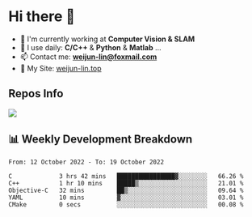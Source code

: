 # Hi there 👋

<!--
**Weijun-Lin/Weijun-Lin** is a ✨ _special_ ✨ repository because its `README.md` (this file) appears on your GitHub profile.

Here are some ideas to get you started:

- 🔭 I’m currently working on ...
- 🌱 I’m currently learning ...
- 👯 I’m looking to collaborate on ...
- 🤔 I’m looking for help with ...
- 💬 Ask me about ...
- 📫 How to reach me: ...
- 😄 Pronouns: ...
- ⚡ Fun fact: ...
-->

- 🏢 I'm currently working at **Computer Vision & SLAM**
- 🚀 I use daily: **C/C++** & **Python** & **Matlab** ...
- 📫 Contact me: **weijun-lin@foxmail.com**
- 🔗 My Site: [weijun-lin.top](https://weijun-lin.top/p)

  

## Repos Info
![](https://github-readme-stats.vercel.app/api?username=Weijun-Lin&theme=cobalt)

## 📊 Weekly Development Breakdown

<!--START_SECTION:waka-->

```text
From: 12 October 2022 - To: 19 October 2022

C             3 hrs 42 mins   ████████████████▓░░░░░░░░   66.26 %
C++           1 hr 10 mins    █████▒░░░░░░░░░░░░░░░░░░░   21.01 %
Objective-C   32 mins         ██▒░░░░░░░░░░░░░░░░░░░░░░   09.64 %
YAML          10 mins         ▓░░░░░░░░░░░░░░░░░░░░░░░░   03.01 %
CMake         0 secs          ░░░░░░░░░░░░░░░░░░░░░░░░░   00.08 %
```

<!--END_SECTION:waka-->
